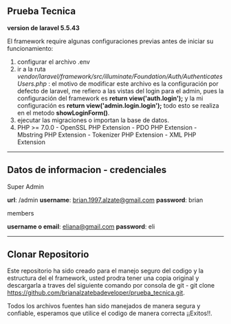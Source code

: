 ## Prueba Tecnica

**version de laravel 5.5.43**

El framework require algunas configuraciones previas antes de iniciar su funcionamiento:

1. configurar el archivo .env
2. ir a la ruta *vendor/laravel/framework/src/illuminate/Foundation/Auth/AuthenticatesUsers.php*
: el motivo de modificar este archivo es la configuración por defecto de laravel, me refiero a las vistas del login para el admin, pues la configuración del framework es **return view('auth.login');** y la mi configuración es **return view('admin.login.login');** todo esto se realiza en el metodo **showLoginForm()**.
3. ejecutar las migraciones o importan la base de datos.
4. PHP >= 7.0.0 - OpenSSL PHP Extension - PDO PHP Extension - Mbstring PHP Extension - Tokenizer PHP Extension - XML PHP Extension


---

## Datos de informacion - credenciales

Super Admin

**url**: /admin
**username**: brian.1997.alzate@gmail.com
**password**: brian

members

**username o email**: eliana@gmail.com
**password**: eli

---

## Clonar Repositorio

Este repositorio ha sido creado para el manejo seguro del codigo y la estructura del el framework, usted prodra tener una copia original y descargarla a traves del siguiente comando por consola de git - git clone https://github.com/brianalzatebadeveloper/prueba_tecnica.git.

Todos los archivos fuentes han sido manejados de manera segura y confiable, esperamos que utilice el codigo de manera correcta ¡¡Exitos!!.
